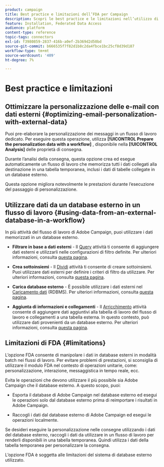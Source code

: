 ```yaml
---
product: campaign
title: Best practice e limitazioni dell’FDA per Campaign
description: Scopri le best practice e le limitazioni nell’utilizzo di un database esterno (FDA)
feature: Installation, Federated Data Access
audience: platform
content-type: reference
topic-tags: connectors
exl-id: f3980859-2837-416b-a0ef-2b369d2d50bd
source-git-commit: b666535f7f82d1b8c2da4fbce1bc25cf8d39d187
workflow-type: tm+mt
source-wordcount: '409'
ht-degree: 7%

---
```


# Best practice e limitazioni



## Ottimizzare la personalizzazione delle e-mail con dati esterni {#optimizing-email-personalization-with-external-data}

Puoi pre-elaborare la personalizzazione dei messaggi in un flusso di lavoro dedicato. Per eseguire questa operazione, utilizza **[!UICONTROL Prepare the personalization data with a workflow]** , disponibile nella **[!UICONTROL Analysis]** delle proprietà di consegna.

Durante l’analisi della consegna, questa opzione crea ed esegue automaticamente un flusso di lavoro che memorizza tutti i dati collegati alla destinazione in una tabella temporanea, inclusi i dati di tabelle collegate in un database esterno.

Questa opzione migliora notevolmente le prestazioni durante l’esecuzione del passaggio di personalizzazione.

## Utilizzare dati da un database esterno in un flusso di lavoro {#using-data-from-an-external-database-in-a-workflow}

In più attività del flusso di lavoro di Adobe Campaign, puoi utilizzare i dati memorizzati in un database esterno.

* **Filtrare in base a dati esterni** - Il [Query](../../workflow/using/targeting-data.md#selecting-data) attività ti consente di aggiungere dati esterni e utilizzarli nelle configurazioni di filtro definite. Per ulteriori informazioni, consulta [questa pagina](../../workflow/using/targeting-data.md#selecting-data).

* **Crea sottoinsiemi** - Il [Dividi](../../workflow/using/split.md) attività ti consente di creare sottoinsiemi. Puoi utilizzare dati esterni per definire i criteri di filtro da utilizzare. Per ulteriori informazioni, consulta [questa pagina](../../workflow/using/split.md).

* **Carica database esterno** - È possibile utilizzare i dati esterni nel [Caricamento dati](../../workflow/using/data-loading-rdbms.md) (RDBMS). Per ulteriori informazioni, consulta [questa pagina](../../workflow/using/data-loading-rdbms.md).

* **Aggiunta di informazioni e collegamenti** - Il [Arricchimento](../../workflow/using/enrichment.md) attività consente di aggiungere dati aggiuntivi alla tabella di lavoro del flusso di lavoro e collegamenti a una tabella esterna. In questo contesto, può utilizzare dati provenienti da un database esterno. Per ulteriori informazioni, consulta [questa pagina](../../workflow/using/enrichment.md).

## Limitazioni di FDA {#limitations}

L’opzione FDA consente di manipolare i dati in database esterni in modalità batch nei flussi di lavoro. Per evitare problemi di prestazioni, si sconsiglia di utilizzare il modulo FDA nel contesto di operazioni unitarie, come: personalizzazione, interazione, messaggistica in tempo reale, ecc.

Evita le operazioni che devono utilizzare il più possibile sia Adobe Campaign che il database esterno. A questo scopo, puoi:

* Esporta il database di Adobe Campaign nel database esterno ed esegui le operazioni solo dal database esterno prima di reimportare i risultati in Adobe Campaign.

* Raccogli i dati dal database esterno di Adobe Campaign ed esegui le operazioni localmente.

Se desideri eseguire la personalizzazione nelle consegne utilizzando i dati del database esterno, raccogli i dati da utilizzare in un flusso di lavoro per renderli disponibili in una tabella temporanea. Quindi utilizza i dati della tabella temporanea per personalizzare la consegna.

L’opzione FDA è soggetta alle limitazioni del sistema di database esterno utilizzato.
